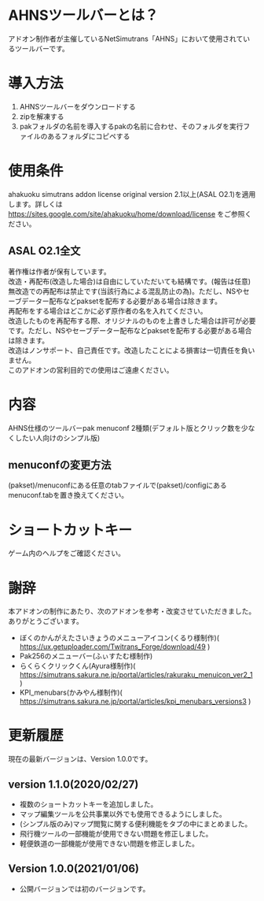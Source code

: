 # AHNSツールバーとは？
アドオン制作者が主催しているNetSimutrans「AHNS」において使用されているツールバーです。

# 導入方法
1. AHNSツールバーをダウンロードする
1. zipを解凍する
1. pakフォルダの名前を導入するpakの名前に合わせ、そのフォルダを実行ファイルのあるフォルダにコピペする

# 使用条件
ahakuoku simutrans addon license original version 2.1以上(ASAL O2.1)を適用します。詳しくは https://sites.google.com/site/ahakuoku/home/download/license をご参照ください。

## ASAL O2.1全文
著作権は作者が保有しています。  
改造・再配布(改造した場合)は自由にしていただいても結構です。(報告は任意)  
無改造での再配布は禁止です(当該行為による混乱防止の為)。ただし、NSやセーブデーター配布などpaksetを配布する必要がある場合は除きます。  
再配布をする場合はどこかに必ず原作者の名を入れてください。  
改造したものを再配布する際、オリジナルのものを上書きした場合は許可が必要です。ただし、NSやセーブデーター配布などpaksetを配布する必要がある場合は除きます。  
改造はノンサポート、自己責任です。改造したことによる損害は一切責任を負いません。  
このアドオンの営利目的での使用はご遠慮ください。

# 内容
AHNS仕様のツールバーpak
menuconf 2種類(デフォルト版とクリック数を少なくしたい人向けのシンプル版)

## menuconfの変更方法
(pakset)/menuconfにある任意のtabファイルで(pakset)/configにあるmenuconf.tabを置き換えてください。

# ショートカットキー
ゲーム内のヘルプをご確認ください。

# 謝辞
本アドオンの制作にあたり、次のアドオンを参考・改変させていただきました。ありがとうございます。
- ぼくのかんがえたさいきょうのメニューアイコン(くるり様制作)( https://ux.getuploader.com/Twitrans_Forge/download/49 )
- Pak256のメニューバー(ふぃすたむ様制作)
- らくらくクリックくん(Ayura様制作)( https://simutrans.sakura.ne.jp/portal/articles/rakuraku_menuicon_ver2_1 )
- KPI_menubars(かみやん様制作)( https://simutrans.sakura.ne.jp/portal/articles/kpi_menubars_versions3 )

# 更新履歴
現在の最新バージョンは、Version 1.0.0です。

## version 1.1.0(2020/02/27)
- 複数のショートカットキーを追加しました。
- マップ編集ツールを公共事業以外でも使用できるようにしました。
- (シンプル版のみ)マップ閲覧に関する便利機能をタブの中にまとめました。
- 飛行機ツールの一部機能が使用できない問題を修正しました。
- 軽便鉄道の一部機能が使用できない問題を修正しました。

## Version 1.0.0(2021/01/06)
- 公開バージョンでは初のバージョンです。